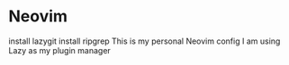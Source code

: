 # Neovim 
install lazygit
install ripgrep
This is my personal Neovim config
I am using Lazy as my plugin manager
